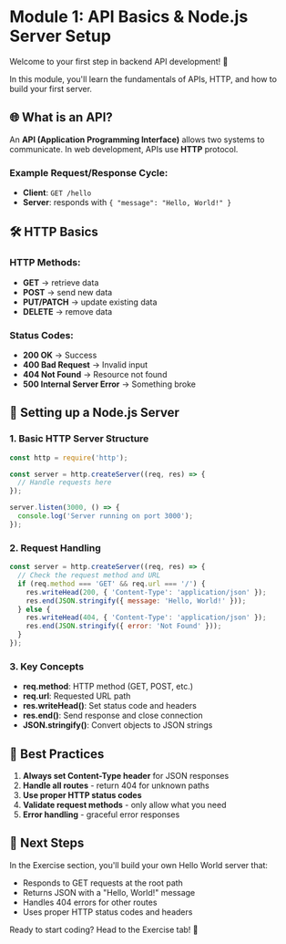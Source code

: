 # Module 1: API Basics & Node.js Server Setup

Welcome to your first step in backend API development! 🎉

In this module, you'll learn the fundamentals of APIs, HTTP, and how to build your first server.

## 🌐 What is an API?

An **API (Application Programming Interface)** allows two systems to communicate. In web development, APIs use **HTTP** protocol.

### Example Request/Response Cycle:
- **Client**: `GET /hello`
- **Server**: responds with `{ "message": "Hello, World!" }`

## 🛠️ HTTP Basics

### HTTP Methods:
- **GET** → retrieve data
- **POST** → send new data
- **PUT/PATCH** → update existing data
- **DELETE** → remove data

### Status Codes:
- **200 OK** → Success
- **400 Bad Request** → Invalid input
- **404 Not Found** → Resource not found
- **500 Internal Server Error** → Something broke

## 🚀 Setting up a Node.js Server

### 1. Basic HTTP Server Structure

```javascript
const http = require('http');

const server = http.createServer((req, res) => {
  // Handle requests here
});

server.listen(3000, () => {
  console.log('Server running on port 3000');
});
```

### 2. Request Handling

```javascript
const server = http.createServer((req, res) => {
  // Check the request method and URL
  if (req.method === 'GET' && req.url === '/') {
    res.writeHead(200, { 'Content-Type': 'application/json' });
    res.end(JSON.stringify({ message: 'Hello, World!' }));
  } else {
    res.writeHead(404, { 'Content-Type': 'application/json' });
    res.end(JSON.stringify({ error: 'Not Found' }));
  }
});
```

### 3. Key Concepts

- **req.method**: HTTP method (GET, POST, etc.)
- **req.url**: Requested URL path
- **res.writeHead()**: Set status code and headers
- **res.end()**: Send response and close connection
- **JSON.stringify()**: Convert objects to JSON strings

## 📝 Best Practices

1. **Always set Content-Type header** for JSON responses
2. **Handle all routes** - return 404 for unknown paths
3. **Use proper HTTP status codes**
4. **Validate request methods** - only allow what you need
5. **Error handling** - graceful error responses

## 🔗 Next Steps

In the Exercise section, you'll build your own Hello World server that:
- Responds to GET requests at the root path
- Returns JSON with a "Hello, World!" message
- Handles 404 errors for other routes
- Uses proper HTTP status codes and headers

Ready to start coding? Head to the Exercise tab! 🚀
